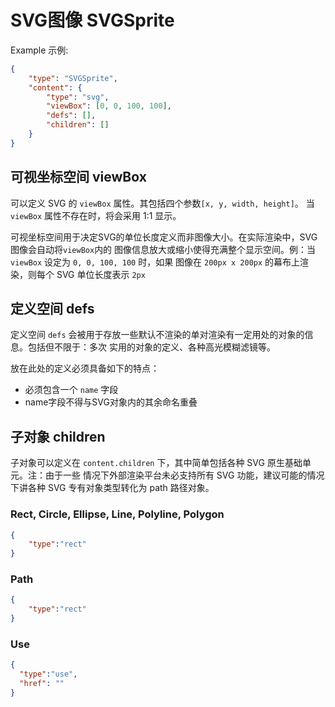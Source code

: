 # SVG图像 SVGSprite
Example 示例:
````JSON
{
    "type": "SVGSprite",
    "content": {
        "type": "svg",
        "viewBox": [0, 0, 100, 100],
        "defs": [],
        "children": []
    }
}
````

## 可视坐标空间 viewBox
可以定义 SVG 的 `viewBox` 属性。其包括四个参数`[x, y, width, height]`。
当 `viewBox` 属性不存在时，将会采用 1:1 显示。

可视坐标空间用于决定SVG的单位长度定义而非图像大小。在实际渲染中，SVG图像会自动将`viewBox`内的
图像信息放大或缩小使得充满整个显示空间。例：当 `viewBox` 设定为 `0, 0, 100, 100` 时，如果
图像在 `200px x 200px` 的幕布上渲染，则每个 SVG 单位长度表示 `2px`

## 定义空间 defs
定义空间 `defs` 会被用于存放一些默认不渲染的单对渲染有一定用处的对象的信息。包括但不限于：多次
实用的对象的定义、各种高光模糊滤镜等。

放在此处的定义必须具备如下的特点：
- 必须包含一个 `name` 字段
- name字段不得与SVG对象内的其余命名重叠

## 子对象 children
子对象可以定义在 `content.children` 下，其中简单包括各种 SVG 原生基础单元。注：由于一些
情况下外部渲染平台未必支持所有 SVG 功能，建议可能的情况下讲各种 SVG 专有对象类型转化为
path 路径对象。

### Rect, Circle, Ellipse, Line, Polyline, Polygon
````JSON
{
    "type":"rect"
}
````

### Path
````JSON
{
    "type":"rect"
}
````

### Use
````JSON
{
  "type":"use",
  "href": ""
}
````
